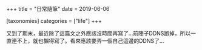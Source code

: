 +++
title = "日常隨筆"
date = 2019-06-06

[taxonomies]
categories = ["life"]
+++

又到了期末，最近除了這篇文之外應該沒時間再寫了...前陣子DDNS跑掉，所以一直連不上，就也懶得寫了。看來應該要弄一個自己這邊的DDNS了...
